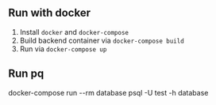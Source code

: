 ## Run with docker

1. Install `docker` and `docker-compose`
1. Build backend container via `docker-compose build`
1. Run via `docker-compose up`

## Run pq

docker-compose run --rm database psql -U test -h database
